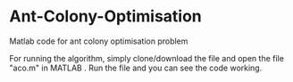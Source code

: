 # Ant-Colony-Optimisation
Matlab code for ant colony optimisation problem 

For running the algorithm, simply clone/download the file and open the file "aco.m" in MATLAB . Run the file and you can see the code working.
